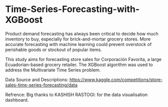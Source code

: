 # Time-Series-Forecasting-with-XGBoost


Product demand forecasting has always been critical to decide how much inventory to buy, especially for brick-and-mortar grocery stores. More accurate forecasting with machine learning could prevent overstock of perishable goods or stockout of popular items.

This study aims for forecasting store sales for Corporación Favorita, a large Ecuadorian-based grocery retailer. The XGBoost algorithm was used to address the Multivariate Time Series problem.

Data Source and Descriptions: https://www.kaggle.com/competitions/store-sales-time-series-forecasting/data

Refrence:
Big thanks to KASHISH RASTOGI: for the data visualisation dashboard.
